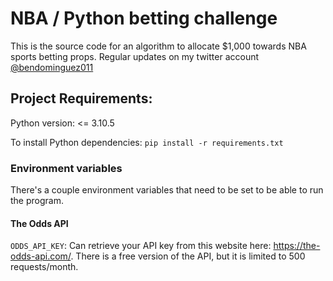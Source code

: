 # NBA / Python betting challenge
This is the source code for an algorithm to allocate $1,000 towards NBA sports betting props. Regular updates on my twitter account <a target="_blank" href="https://www.twitter.com/bendominguez011">@bendominguez011</a>

## Project Requirements:
Python version: <= 3.10.5

To install Python dependencies:
`
pip install -r requirements.txt
`

### Environment variables
There's a couple environment variables that need to be set to be able to run the program. 
#### The Odds API
`ODDS_API_KEY`: Can retrieve your API key from this website here: https://the-odds-api.com/. There is a free version of the API, but it is limited to 500 requests/month. 
